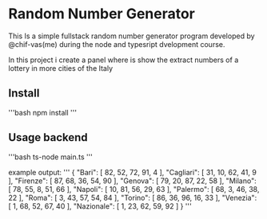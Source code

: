 # Random Number Generator

This Is a simple fullstack random number generator program developed by @chif-vas(me) during the node and typesript dvelopment course.

In this project i create a panel where is show the extract numbers of a lottery in more cities of the Italy

## Install

'''bash
npm install
'''

## Usage backend

'''bash
ts-node main.ts
'''

example output:
'''
{
  "Bari": [
    82,
    52,
    72,
    91,
    4
  ],
  "Cagliari": [
    31,
    10,
    62,
    41,
    9
  ],
  "Firenze": [
    87,
    68,
    36,
    54,
    90
  ],
  "Genova": [
    79,
    20,
    87,
    22,
    58
  ],
  "Milano": [
    78,
    55,
    8,
    51,
    66
  ],
  "Napoli": [
    10,
    81,
    56,
    29,
    63
  ],
  "Palermo": [
    68,
    3,
    46,
    38,
    22
  ],
  "Roma": [
    3,
    43,
    57,
    54,
    84
  ],
  "Torino": [
    86,
    36,
    96,
    16,
    33
  ],
  "Venezia": [
    1,
    68,
    52,
    67,
    40
  ],
  "Nazionale": [
    1,
    23,
    62,
    59,
    92
  ]
}
'''
